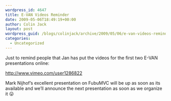 ```yaml
---
wordpress_id: 4647
title: E-VAN Videos Reminder
date: 2009-05-06T18:49:19+00:00
author: Colin Jack
layout: post
wordpress_guid: /blogs/colinjack/archive/2009/05/06/e-van-videos-reminder.aspx
categories:
  - Uncategorized
---
```

Just to remind people that Jan has put the videos for the first two E-VAN presentations online: 

<http://www.vimeo.com/user1286822> 

Mark Nijhof&#8217;s excellent presentation on FubuMVC will be up as soon as its available and we&#8217;ll announce the next presentation as soon as we organize it 😛
